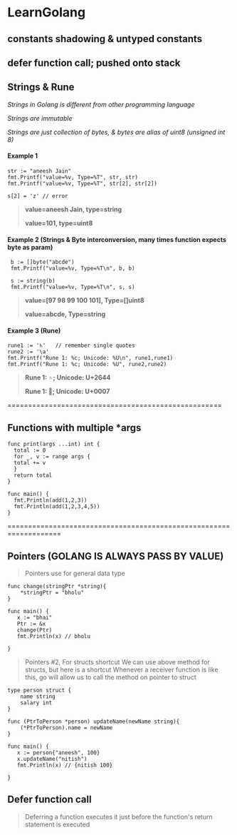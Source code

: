 # LearnGolang

## constants shadowing & untyped constants
## defer function call; pushed onto stack

## Strings & Rune
*Strings in Golang is different from other programming language*

*Strings are immutable*

*Strings are just collection of bytes, & bytes are alias of uint8 (unsigned int 8)*
#### Example 1
```golang
str := "aneesh Jain"
fmt.Printf("value=%v, Type=%T", str, str)
fmt.Printf("value=%v, Type=%T", str[2], str[2])

s[2] = 'z' // error
 ```
>**value=aneesh Jain, type=string**
>
>**value=101, type=uint8**

#### Example 2 (Strings & Byte interconversion, many times function expects byte as param)
```golang
 b := []byte("abcde")
 fmt.Printf("value=%v, Type=%T\n", b, b)

 s := string(b)
 fmt.Printf("value=%v, Type=%T\n", s, s)
```
> **value=[97 98 99 100 101], Type=[]uint8**
> 
> **value=abcde, Type=string**

#### Example 3 (Rune)
```golang
rune1 := '♄'   // remember single quotes
rune2 := '\a'
fmt.Printf("Rune 1: %c; Unicode: %U\n", rune1,rune1)
fmt.Printf("Rune 1: %c; Unicode: %U", rune2,rune2)
```
> **Rune 1: ♄; Unicode: U+2644**
>
> **Rune 1: ; Unicode: U+0007**



====================================================

## Functions with multiple *args

```golang
func print(args ...int) int {
  total := 0
  for _, v := range args {
  total += v
  }
  return total
}

func main() {
  fmt.Println(add(1,2,3))
  fmt.Println(add(1,2,3,4,5))
}
```

===================================================================

## Pointers (GOLANG IS ALWAYS PASS BY VALUE)
> Pointers use for general data type
```golang
func change(stringPtr *string){
    *stringPtr = "bholu"
}

func main() {
   x := "bhai"
   Ptr := &x
   change(Ptr)
   fmt.Println(x) // bholu
   
}
```

> Pointers #2, For structs shortcut 
> We can use above method for structs, but here is a shortcut
> Whenever a receiver function is like this, go will allow us to call 
> the method on pointer to struct 
```golang
type person struct {
    name string
    salary int
}

func (PtrToPerson *person) updateName(newName string){
    (*PtrToPerson).name = newName
}

func main() {
   x := person{"aneesh", 100}
   x.updateName("nitish")
   fmt.Println(x) // {nitish 100}
   
}
```

## Defer function call

> Deferring a function executes it just before the function's return statement is executed